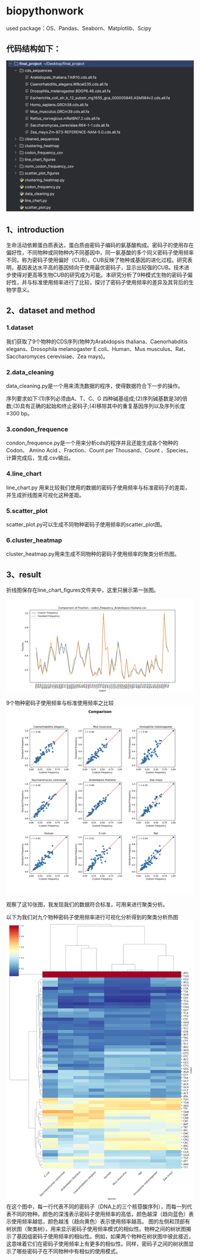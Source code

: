 # biopythonwork
used package：OS、Pandas、Seaborn、Matplotlib、Scipy

## 代码结构如下：

![code-stucture.png](https://github.com/twihere/biopythonwork/blob/main/pythonProject/code-structure.png)
## 1、introduction
生命活动依赖蛋白质表达，蛋白质由密码子编码的氨基酸构成。密码子的使用存在偏好性，不同物种或同物种内不同基因中，同一氨基酸的多个同义密码子使用频率不同，称为密码子使用偏好（CUB）。CUB反映了物种或基因的进化过程。研究表明，基因表达水平高的基因倾向于使用最优密码子，显示出较强的CUB。技术进步使得对更高等生物CUB的研究成为可能。本研究分析了9种模式生物的密码子偏好性，并与标准使用频率进行了比较，探讨了密码子使用频率的差异及其背后的生物学意义。
## 2、dataset and method

### 1.dataset

我们获取了9个物种的CDS序列(物种为Arabidopsis thaliana、Caenorhabditis elegans、Drosophila melanogaster
E.coli、Human、Mus musculus、Rat、Saccharomyces cerevisiae、Zea mays)。


### 2.data_cleaning

data_cleaning.py是一个用来清洗数据的程序，使得数据符合下一步的操作。


序列要求如下:(1)序列必须由A、T、C、G 四种碱基组成;(2)序列碱基数是3的倍数;(3)具有正确的起始和终止密码子;(4)移除其中的重复基因序列以及序列长度≥300 bp。
### 3.condon_frequence

condon_frequence.py是一个用来分析cds的程序并且还能生成各个物种的Codon、	Amino Acid	、Fraction、Count per Thousand、Count	、Species，计算完成后，生成.csv输出。


### 4.line_chart

line_chart.py
用来比较我们使用的数据的密码子使用频率与标准密码子的差距，并生成折线图来可视化这种差距。


### 5.scatter_plot

scatter_plot.py可以生成不同物种密码子使用频率的scatter_plot图。


### 6.cluster_heatmap

cluster_heatmap.py用来生成不同物种的密码子使用频率的聚类分析热图。

## 3、result


折线图保存在line_chart_figures文件夹中，这里只展示第一张图。




![codon frequency Arabidopsis thaliana.png](https://github.com/twihere/biopythonwork/blob/main/pythonProject/line_chart_figures/codon%20frequency%20Arabidopsis%20thaliana.png)




9个物种密码子使用频率与标准使用频率之比较
![scatter_plot.png](https://github.com/twihere/biopythonwork/blob/main/pythonProject/scatter_plot_figures/scatter_plots.png)

观察了这10张图，我发现我们的数据符合标准，可用来进行聚类分析。


以下为我们对九个物种密码子使用频率进行可视化分析得到的聚类分析热图
![cluster_heatmap.png](https://github.com/twihere/biopythonwork/blob/main/pythonProject/clustering_heatmap/cluster_heatmap.png)
在这个图中，每一行代表不同的密码子（DNA上的三个核苷酸序列），而每一列代表不同的物种。颜色的深浅表示密码子使用频率的高低，颜色越深（趋向蓝色）表示使用频率越低，颜色越浅（趋向黄色）表示使用频率越高。
图的左侧和顶部有树状图（聚类树），用来显示密码子使用频率模式的相似性。物种之间的树状图揭示了基因组密码子使用频率的相似性。例如，如果两个物种在树状图中彼此接近，这意味着它们在密码子使用频率上有更多的相似性。同样，密码子之间的树状图显示了哪些密码子在不同物种中有相似的使用模式。


